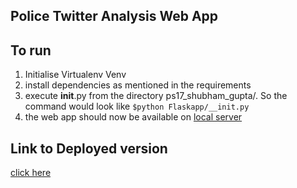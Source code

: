 ## Police Twitter Analysis Web App
## To run
1. Initialise Virtualenv Venv
2. install dependencies as mentioned in the requirements
3. execute __init__.py from the directory ps17_shubham_gupta/. So the command would look like
`$python Flaskapp/__init.py`
4. the web app should now be available on [local server](http://127.0.0.1:5000/)
## Link to Deployed version

[click here](http://104.236.170.251)
 
